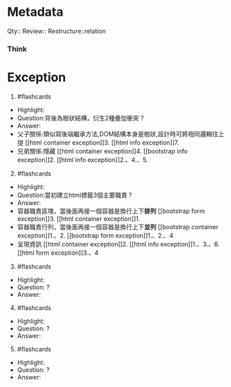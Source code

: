 # Metadata
Qty::
Review::
Restructure::relation

### Think

# Exception


1. #flashcards 
- Highlight:
- Question:背後為樹狀結構，衍生2種疊加衝突
?
- Answer:
- 父子關係:類似寫後端繼承方法,DOM結構本身是樹狀,設計時可將相同邏輯往上提
	[[html container exception]]3.
	[[html info exception]]7.
- 兄弟關係:隱藏
	[[html container exception]]4.
	[[bootstrap info exception]]2.
	[[html info exception]]2.、4.、5.

2. #flashcards 
- Highlight:
- Question:當初建立html標籤3個主要職責
?
- Answer:
- 容器職責區塊，當後面再接一個容器是換行上下**排列**
	[[bootstrap form exception]]3.
	[[html container exception]]1.
- 容器職責行列，當後面再接一個容器是換行上下**並列**
	[[bootstrap container exception]]1.、2.
	[[bootstrap form exception]]1.、2.、4
- 呈現資訊
	[[html container exception]]2.
	[[html info exception]]1.、3.、6.
	[[html form exception]]3.、4




3. #flashcards 
- Highlight:
- Question:
?
- Answer:

4. #flashcards 
- Highlight:
- Question:
?
- Answer:

5. #flashcards 
- Highlight:
- Question:
?
- Answer:
